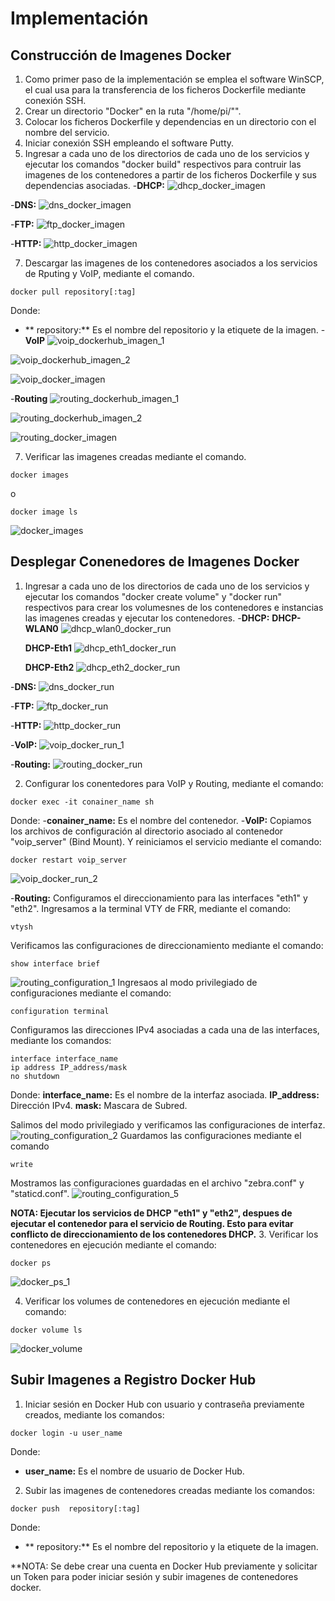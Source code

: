 # Implementación
## Construcción de Imagenes Docker
1. Como primer paso de la implementación se emplea el software WinSCP, el cual usa para la transferencia de los ficheros Dockerfile mediante conexión SSH.
2. Crear un directorio "Docker" en la ruta "/home/pi/"".
3. Colocar los ficheros Dockerfile y dependencias en un directorio con el nombre del servicio.
4. Iniciar conexión SSH empleando el software Putty.
5. Ingresar a cada uno de los directorios de cada uno de los servicios y ejecutar los comandos "docker build" respectivos para contruir las imagenes de los contenedores a partir de los ficheros Dockerfile y sus dependencias asociadas.
-**DHCP:**
![dhcp_docker_imagen](https://github.com/AndresYE/Network_Service_on_Containers/assets/113482367/a5a89eef-0786-430b-93af-cc41feb267d7)

-**DNS:**
![dns_docker_imagen](https://github.com/AndresYE/Network_Service_on_Containers/assets/113482367/d1e77bdd-d27e-47e0-bab3-049b9e0767a1)

-**FTP:**
![ftp_docker_imagen](https://github.com/AndresYE/Network_Service_on_Containers/assets/113482367/6c1c44c4-6084-4b69-9584-cca52ab870bc)


-**HTTP:**
![http_docker_imagen](https://github.com/AndresYE/Network_Service_on_Containers/assets/113482367/9bf7480b-ec4a-4056-87cf-4003fb28a7c3)


7. Descargar las imagenes de los contenedores asociados a los servicios de Rputing y VoIP, mediante el comando.
```shell
docker pull repository[:tag]
```
Donde:
- ** repository:** Es el nombre del repositorio y la etiquete de la imagen.
-**VoIP**
![voip_dockerhub_imagen_1](https://github.com/AndresYE/Network_Service_on_Containers/assets/113482367/776f9bf7-7087-4e3f-87c8-aa0392829f80)

![voip_dockerhub_imagen_2](https://github.com/AndresYE/Network_Service_on_Containers/assets/113482367/74ac234a-6b3d-40cc-a4da-63d3731344f7)

![voip_docker_imagen](https://github.com/AndresYE/Network_Service_on_Containers/assets/113482367/b8f3b811-56dc-4f9b-8e98-b3ee8506742a)

-**Routing**
![routing_dockerhub_imagen_1](https://github.com/AndresYE/Network_Service_on_Containers/assets/113482367/ee33ccf2-76a6-4b24-911f-e3d5222c56fb)

![routing_dockerhub_imagen_2](https://github.com/AndresYE/Network_Service_on_Containers/assets/113482367/83b0d38f-c7bb-4042-a8ad-13085f4a6ffa)

![routing_docker_imagen](https://github.com/AndresYE/Network_Service_on_Containers/assets/113482367/0a7da298-d5d1-4a71-8162-3ee0565cf3a2)

7. Verificar las imagenes creadas mediante el comando.
```shell
docker images
```
o
```shell
docker image ls
```
![docker_images](https://github.com/AndresYE/Network_Service_on_Containers/assets/113482367/90b5bbeb-090d-4b44-9c98-25eedc1e40e1)

## Desplegar Conenedores de Imagenes Docker
1. Ingresar a cada uno de los directorios de cada uno de los servicios y ejecutar los comandos "docker create volume" y "docker run" respectivos para crear los volumesnes de los contenedores e instancias las imagenes creadas y ejecutar los contenedores.
  -**DHCP:**
   **DHCP-WLAN0**
![dhcp_wlan0_docker_run](https://github.com/AndresYE/Network_Service_on_Containers/assets/113482367/c9708e30-d396-4d3d-a227-a0e8a6dd858b)


   **DHCP-Eth1**
![dhcp_eth1_docker_run](https://github.com/AndresYE/Network_Service_on_Containers/assets/113482367/671c4d50-bf5d-4f70-a9d8-a93b0a08e89d)


   **DHCP-Eth2**
![dhcp_eth2_docker_run](https://github.com/AndresYE/Network_Service_on_Containers/assets/113482367/04b697bf-9e36-4cd5-8f24-d1159c47744a)


-**DNS:**
![dns_docker_run](https://github.com/AndresYE/Network_Service_on_Containers/assets/113482367/91c0d2b7-bbad-4113-93d2-e1458f4de13a)


-**FTP:**
![ftp_docker_run](https://github.com/AndresYE/Network_Service_on_Containers/assets/113482367/12050772-30b7-4061-827a-c49d280e9514)

-**HTTP:**
![http_docker_run](https://github.com/AndresYE/Network_Service_on_Containers/assets/113482367/951f2f77-5e91-4e64-a46a-22c6332169df)

-**VoIP:**
![voip_docker_run_1](https://github.com/AndresYE/Network_Service_on_Containers/assets/113482367/17b07e40-7761-47e4-b22f-2d85757ea3d4)

-**Routing:**
![routing_docker_run](https://github.com/AndresYE/Network_Service_on_Containers/assets/113482367/0299fbc6-8f86-488e-aef0-98bdb8e11912)

2. Configurar los conentedores para VoIP y Routing, mediante el comando:
```shell
docker exec -it conainer_name sh
```
Donde:
-**conainer_name:** Es el nombre del contenedor.
-**VoIP:** Copiamos los archivos de configuración al directorio asociado al contenedor "voip_server" (Bind Mount).
Y reiniciamos el servicio mediante el comando:
```shell
docker restart voip_server
```
![voip_docker_run_2](https://github.com/AndresYE/Network_Service_on_Containers/assets/113482367/a8597f00-eb73-4436-8c2e-eb825d9cd824)

-**Routing:** Configuramos el direccionamiento para las interfaces "eth1" y "eth2".
Ingresamos a la terminal VTY de FRR, mediante el comando:
```shell
vtysh
```
Verificamos las configuraciones de direccionamiento mediante el comando:
```shell
show interface brief
```
![routing_configuration_1](https://github.com/AndresYE/Network_Service_on_Containers/assets/113482367/0c5af8d2-e83b-4955-98c9-9eb5e4403763)
Ingresaos al modo privilegiado de configuraciones mediante el comando:
```shell
configuration terminal
```
Configuramos las direcciones IPv4 asociadas a cada una de las interfaces, mediante los comandos:
```shell
interface interface_name
ip address IP_address/mask
no shutdown
```
Donde:
**interface_name:** Es el nombre de la interfaz asociada.
**IP_address:** Dirección IPv4.
**mask:** Mascara de Subred.

Salimos del modo privilegiado y verificamos las configuraciones de interfaz.
![routing_configuration_2](https://github.com/AndresYE/Network_Service_on_Containers/assets/113482367/16459ce5-343e-467b-8bec-ade5ccde3430)
Guardamos las configuraciones mediante el comando
```shell
write
```
Mostramos las configuraciones guardadas en el archivo "zebra.conf" y "staticd.conf".
![routing_configuration_5](https://github.com/AndresYE/Network_Service_on_Containers/assets/113482367/e0ebb505-b032-4ea7-9984-0ec05e77caf7)


**NOTA: Ejecutar los servicios de DHCP "eth1" y "eth2", despues de ejecutar el contenedor para el servicio de Routing. Esto para evitar conflicto de direccionamiento de los contenedores DHCP.**
3. Verificar los contenedores en ejecución mediante el comando:
```shell
docker ps
```
![docker_ps_1](https://github.com/AndresYE/Network_Service_on_Containers/assets/113482367/08da0952-2329-4d75-bfbb-7021f12a3006)

4. Verificar los volumes de contenedores en ejecución mediante el comando:
```shell
docker volume ls
```
![docker_volume](https://github.com/AndresYE/Network_Service_on_Containers/assets/113482367/75d13069-a0c7-4084-a2c1-ef54e747ffd5)

## Subir Imagenes a Registro Docker Hub
1. Iniciar sesión en Docker Hub con usuario y contraseña previamente creados, mediante los comandos:
```shell
docker login -u user_name
```
Donde:
- **user_name:** Es el nombre de usuario de Docker Hub.
2. Subir las imagenes de contenedores creadas mediante los comandos:
```shell
docker push  repository[:tag]
```
Donde:
- ** repository:** Es el nombre del repositorio y la etiquete de la imagen.

**NOTA: Se debe crear una cuenta en Docker Hub previamente y solicitar un Token para poder iniciar sesión y subir imagenes de contenedores docker.
